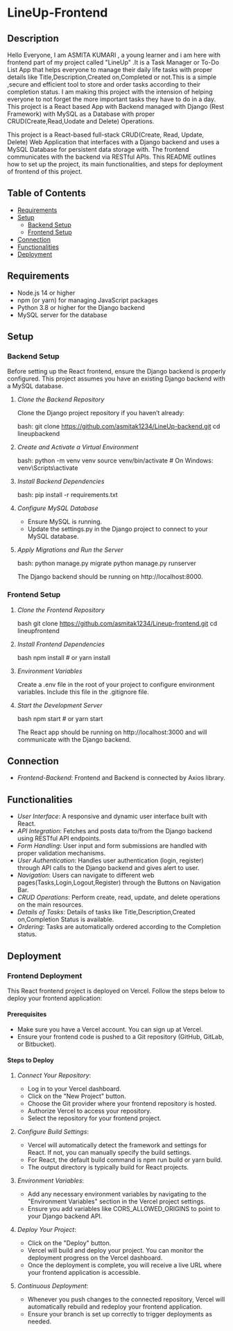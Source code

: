 <!-- Made by- Asmita Kumari -->

# LineUp-Frontend
<!-- explaining setup,functionalities, and deployment steps. -->



## Description

Hello Everyone, I am ASMITA KUMARI , a young learner and i am here with frontend part of my project called "LineUp" .It is a Task Manager or To-Do List App that helps everyone to manage their daily life tasks with proper details like Title,Description,Created on,Completed or not.This is a simple ,secure and efficient tool to store and order tasks according to their completion status. I am making this project with the intension of helping everyone to not forget the more important tasks they have to do in a day. This project is a React based App with Backend managed with Django (Rest Framework) with MySQL as a Database with proper CRUD(Create,Read,Uodate and Delete) Operations.

This project is a React-based full-stack CRUD(Create, Read, Update, Delete) Web Application that interfaces with a Django backend and uses a MySQL Database for persistent data storage with. The frontend communicates with the backend via RESTful APIs. This README outlines how to set up the project, its main functionalities, and steps for deployment of frontend of this project.

## Table of Contents

- [Requirements](#requirements)
- [Setup](#setup)
  - [Backend Setup](#backend-setup)
  - [Frontend Setup](#frontend-setup)
- [Connection](#connection)
- [Functionalities](#functionalities)
- [Deployment](#deployment)

## Requirements

- Node.js 14 or higher
- npm (or yarn) for managing JavaScript packages
- Python 3.8 or higher for the Django backend
- MySQL server for the database

## Setup

### Backend Setup

Before setting up the React frontend, ensure the Django backend is properly configured. This project assumes you have an existing Django backend with a MySQL database.

1. *Clone the Backend Repository*

   Clone the Django project repository if you haven’t already:

   bash:
   git clone https://github.com/asmitak1234/LineUp-backend.git
   cd lineupbackend
   

2. *Create and Activate a Virtual Environment*

   bash:
   python -m venv venv
   source venv/bin/activate  # On Windows: venv\Scripts\activate
   

3. *Install Backend Dependencies*

   bash:
   pip install -r requirements.txt
   

4. *Configure MySQL Database*

   - Ensure MySQL is running.
   - Update the settings.py in the Django project to connect to your MySQL database.

5. *Apply Migrations and Run the Server*

   bash:
   python manage.py migrate
   python manage.py runserver
   

   The Django backend should be running on http://localhost:8000.

### Frontend Setup

1. *Clone the Frontend Repository*

   bash
   git clone https://github.com/asmitak1234/Lineup-frontend.git
   cd lineupfrontend
   

2. *Install Frontend Dependencies*

   bash
   npm install  # or yarn install
   

3. *Environment Variables*

   Create a .env file in the root of your project to configure environment variables.
   Include this file in the .gitignore file.


4. *Start the Development Server*

   bash
   npm start  # or yarn start
   

   The React app should be running on http://localhost:3000 and will communicate with the Django backend.

## Connection 

- *Frontend-Backend*: Frontend and Backend is connected by Axios library.

## Functionalities

- *User Interface*: A responsive and dynamic user interface built with React.
- *API Integration*: Fetches and posts data to/from the Django backend using RESTful API endpoints.
- *Form Handling*: User input and form submissions are handled with proper validation mechanisms.
- *User Authentication*: Handles user authentication (login, register) through API calls to the Django backend and gives alert to user.
- *Navigation*: Users can navigate to different web pages(Tasks,Login,Logout,Register) through the Buttons on Navigation Bar.
- *CRUD Operations*: Perform create, read, update, and delete operations on the main resources.
- *Details of Tasks*: Details of tasks like Title,Description,Created on,Completion Status is available.
- *Ordering*: Tasks are automatically ordered according to the Completion status.

## Deployment

### Frontend Deployment
This React frontend project is deployed on Vercel. Follow the steps below to deploy your frontend application:

#### Prerequisites
   - Make sure you have a Vercel account. You can sign up at Vercel.
   - Ensure your frontend code is pushed to a Git repository (GitHub, GitLab, or Bitbucket).

#### Steps to Deploy

   1. *Connect Your Repository*:

      - Log in to your Vercel dashboard.
      - Click on the "New Project" button.
      - Choose the Git provider where your frontend repository is hosted.
      - Authorize Vercel to access your repository.
      - Select the repository for your frontend project.

   2. *Configure Build Settings*:

      - Vercel will automatically detect the framework and settings for React. If not, you can manually specify the build settings.
      - For React, the default build command is npm run build or yarn build.
      - The output directory is typically build for React projects.

   3. *Environment Variables*:

      - Add any necessary environment variables by navigating to the "Environment Variables" section in the Vercel project settings.
      - Ensure you add variables like CORS_ALLOWED_ORIGINS to point to your Django backend API.

   4. *Deploy Your Project*:

      - Click on the "Deploy" button.
      -  Vercel will build and deploy your project. You can monitor the deployment progress on the Vercel dashboard.
      - Once the deployment is complete, you will receive a live URL where your frontend application is accessible.

   5. *Continuous Deployment*:

      - Whenever you push changes to the connected repository, Vercel will automatically rebuild and redeploy your frontend application.
      - Ensure your branch is set up correctly to trigger deployments as needed.


